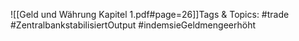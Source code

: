 
![[Geld und Währung Kapitel 1.pdf#page=26]]Tags & Topics:
   #trade
   #ZentralbankstabilisiertOutput
   #indemsieGeldmengeerhöht